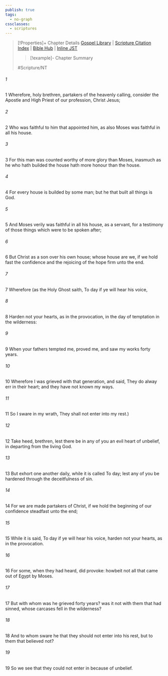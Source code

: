 ```yaml
---
publish: true
tags:
  - no-graph
cssclasses:
  - scriptures
---
```

>[!Properties]+ Chapter Details
>[Gospel Library](https://churchofjesuschrist.org/study/scriptures/nt/heb/3?lang=eng)    |    [Scripture Citation Index](https://scriptures.byu.edu/#09e03::c09e03)    |    [Bible Hub](https://biblehub.com/hebrews/3.htm)    |    [Inline JST](https://scripturetoolbox.com/html/ic/Hebrews/3.html)
>>[!example]- Chapter Summary
>> 
> 
>
>#Scripture/NT
###### 1
1 Wherefore, holy brethren, partakers of the heavenly calling, consider the Apostle and High Priest of our profession, Christ Jesus;
###### 2
2 Who was faithful to him that appointed him, as also Moses was faithful in all his house.
###### 3
3 For this man was counted worthy of more glory than Moses, inasmuch as he who hath builded the house hath more honour than the house.
###### 4
4 For every house is builded by some man; but he that built all things is God.
###### 5
5 And Moses verily was faithful in all his house, as a servant, for a testimony of those things which were to be spoken after;
###### 6
6 But Christ as a son over his own house; whose house are we, if we hold fast the confidence and the rejoicing of the hope firm unto the end.
###### 7
7 Wherefore (as the Holy Ghost saith, To day if ye will hear his voice,
###### 8
8 Harden not your hearts, as in the provocation, in the day of temptation in the wilderness:
###### 9
9 When your fathers tempted me, proved me, and saw my works forty years.
###### 10
10 Wherefore I was grieved with that generation, and said, They do alway err in their heart; and they have not known my ways.
###### 11
11 So I sware in my wrath, They shall not enter into my rest.)
###### 12
12 Take heed, brethren, lest there be in any of you an evil heart of unbelief, in departing from the living God.
###### 13
13 But exhort one another daily, while it is called To day; lest any of you be hardened through the deceitfulness of sin.
###### 14
14 For we are made partakers of Christ, if we hold the beginning of our confidence steadfast unto the end;
###### 15
15 While it is said, To day if ye will hear his voice, harden not your hearts, as in the provocation.
###### 16
16 For some, when they had heard, did provoke: howbeit not all that came out of Egypt by Moses.
###### 17
17 But with whom was he grieved forty years? was it not with them that had sinned, whose carcases fell in the wilderness?
###### 18
18 And to whom sware he that they should not enter into his rest, but to them that believed not?
###### 19
19 So we see that they could not enter in because of unbelief.
